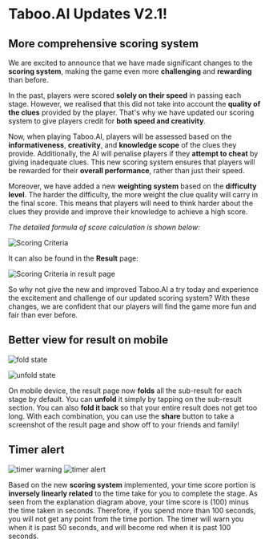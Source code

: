 # **Taboo.AI Updates V2.1!**

## More comprehensive scoring system

We are excited to announce that we have made significant changes to the **scoring system**, making the game even more **challenging** and **rewarding** than before.

In the past, players were scored **solely on their speed** in passing each stage. However, we realised that this did not take into account the **quality of the clues** provided by the player. That's why we have updated our scoring system to give players credit for **both speed and creativity**.


Now, when playing Taboo.AI, players will be assessed based on the **informativeness**, **creativity**, and **knowledge scope** of the clues they provide. Additionally, the AI will penalise players if they **attempt to cheat** by giving inadequate clues. This new scoring system ensures that players will be rewarded for their **overall performance**, rather than just their speed.


Moreover, we have added a new **weighting system** based on the **difficulty level**. The harder the difficulty, the more weight the clue quality will carry in the final score. This means that players will need to think harder about the clues they provide and improve their knowledge to achieve a high score.

*The detailed formula of score calculation is shown below:*

![Scoring Criteria](/images/Artboard%20Rule.png)

It can also be found in the **Result** page:

![Scoring Criteria in result page](/features/ruleButton.png)

So why not give the new and improved Taboo.AI a try today and experience the excitement and challenge of our updated scoring system? With these changes, we are confident that our players will find the game more fun and fair than ever before.

## Better view for result on mobile

![fold state](/features/fold.png)

![unfold state](/features/unfold.png)

On mobile device, the result page now **folds** all the sub-result for each stage by default. You can **unfold** it simply by tapping on the sub-result section. You can also **fold it back** so that your entire result does not get too long. With each combination, you can use the **share** button to take a screenshot of the result page and show off to your friends and family!

## Timer alert

![timer warning](/features/timer-warning.png)
![timer alert](/features/timer.png)

Based on the new **scoring system** implemented, your time score portion is **inversely linearly related** to the time take for you to complete the stage. As seen from the explanation diagram above, your time score is (100) minus the time taken in seconds. Therefore, if you spend more than 100 seconds, you will not get any point from the time portion. The timer will warn you when it is past 50 seconds, and will become red when it is past 100 seconds.
